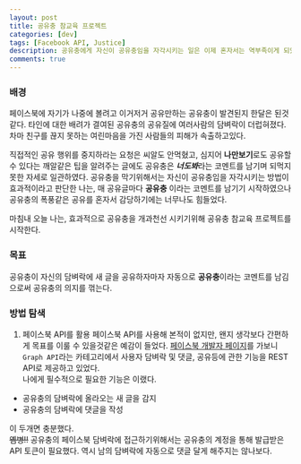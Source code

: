 ```yaml
---
layout: post
title: 공유충 참교육 프로젝트
categories: [dev]
tags: [Facebook API, Justice]
description: 공유충에게 자신이 공유충임을 자각시키는 일은 이제 혼자서는 역부족이게 되었다. 나에게는 무기가 필요하다.
comments: true
---
```


### 배경
페이스북에 자기가 나중에 볼려고 이거저거 공유만하는 공유충이 발견된지 한달은 된것같다. 타인에 대한 배려가 결여된 공유충의 공유질에 여러사람의 담벼락이 더럽혀졌다. 차마 친구를 끊지 못하는 여린마음을 가진 사람들의 피해가 속출하고있다. 

직접적인 공유 행위를 중지하라는 요청은 씨알도 안먹혔고, 심지어 **나만보기**로도 공유할 수 있다는 깨알같은 팁을 알려주는 글에도 공유충은 ***너도봐***라는 코멘트를 남기며 되먹지못한 자세로 일관하였다. 공유충을 막기위해서는 자신이 공유충임을 자각시키는 방법이 효과적이라고 판단한 나는, 매 공유글마다 **공유충** 이라는 코멘트를 남기기 시작하였으나 공유충의 폭풍같은 공유를 혼자서 감당하기에는 너무나도 힘들었다.  

마침내 오늘 나는, 효과적으로 공유충을 개과천선 시키기위해 공유충 참교육 프로젝트를 시작한다.

### 목표
공유충이 자신의 담벼락에 새 글을 공유하자마자 자동으로 **공유충**이라는 코멘트를 남김으로써 공유충의 의지를 꺾는다.

### 방법 탐색
1. 페이스북 API를 활용
페이스북 API를 사용해 본적이 없지만, 왠지 생각보다 간편하게 목표를 이룰 수 있을것같은 예감이 들었다. [페이스북 개발자 페이지](https://developers.facebook.com/)를 가보니 `Graph API`라는 카테고리에서 사용자 담벼락 및 댓글, 공유등에 관한 기능을 REST API로 제공하고 있었다.  
나에게 필수적으로 필요한 기능은 이랬다.

- 공유충의 담벼락에 올라오는 새 글을 감지
- 공유충의 담벼락에 댓글을 작성 

이 두개면 충분했다.  
~~옘병!!~~ 공유충의 페이스북 담벼락에 접근하기위해서는 공유충의 계정을 통해 발급받은 API 토큰이 필요했다. 역시 남의 담벼락에 자동으로 댓글 달게 해주지는 않나보다.
